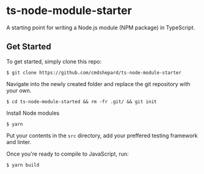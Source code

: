 # ts-node-module-starter
A starting point for writing a Node.js module (NPM package) in TypeScript.

## Get Started
To get started, simply clone this repo:
```
$ git clone https://github.com/cmdshepard/ts-node-module-starter
```

Navigate into the newly created folder and replace the git repository with your own.
```
$ cd ts-node-module-started && rm -fr .git/ && git init
```

Install Node modules
```
$ yarn
```

Put your contents in the `src` directory, add your preffered testing framework and linter.

Once you're ready to compile to JavaScript, run:
```
$ yarn build
```
